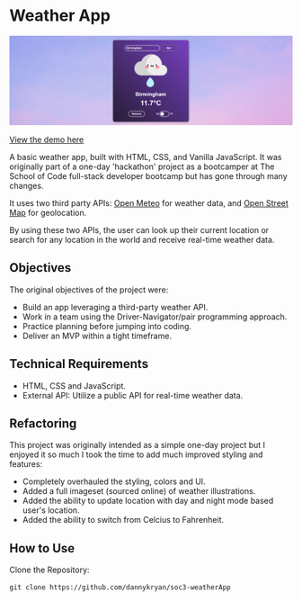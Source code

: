# Weather App

![Weather App](/assets/images/weather-app-header.png)

[View the demo here](https://dannykryan.github.io/soc3-weatherApp/)

A basic weather app, built with HTML, CSS, and Vanilla JavaScript. It was originally part of a one-day 'hackathon' project as a bootcamper at The School of Code full-stack developer bootcamp but has gone through many changes. 

It uses two third party APIs: [Open Meteo](https://open-meteo.com/) for weather data, and [Open Street Map](https://nominatim.openstreetmap.org/) for geolocation.

By using these two APIs, the user can look up their current location or search for any location in the world and receive real-time weather data.

## Objectives

The original objectives of the project were:

- Build an app leveraging a third-party weather API.
- Work in a team using the Driver-Navigator/pair programming approach.
- Practice planning before jumping into coding.
- Deliver an MVP within a tight timeframe.

## Technical Requirements

- HTML, CSS and JavaScript.
- External API: Utilize a public API for real-time weather data.

## Refactoring

This project was originally intended as a simple one-day project but I enjoyed it so much I took the time to add much improved styling and features:

- Completely overhauled the styling, colors and UI.
- Added a full imageset (sourced online) of weather illustrations.
- Added the ability to update location with day and night mode based user's location.
- Added the ability to switch from Celcius to Fahrenheit.

## How to Use

Clone the Repository:

```
git clone https://github.com/dannykryan/soc3-weatherApp
```

